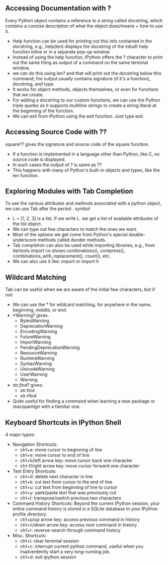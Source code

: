 ## **Accessing Documentation with ?** <br>
Every Python object contains a reference to a string called docstring, which contains a concise description of what the object does/means + how to use it.
- Help function can be used for printing out this info contained in the docstring, e.g., help(len) displays the docstring of the inbuilt help function inline or in a separate pop-up window.
- Instead of using the help function, IPython offers the ? character to print out the same thing as output of a command on the same terminal window,
- we can do this using len? and that will print out the docstring below this command; the output usually contains signature (if it's a function), docstring, and type.
- It works for object methods, objects themselves, or even for functions that we create.
- For adding a docstring to our custom functions, we can use the Python triple quotes as it supports multiline strings to create a string literal at the beginning of the function.
- We can exit from IPython using the exit function. Just type exit.


## **Accessing Source Code with ??** <br>
square?? gives the signature and source code of the square function.
- If a function is implemented in a language other than Python, like C, no source code is displayed.
- In such cases the output of ? is same as ??
- This happens with many of Python's built-in objects and types, like the len function.

## **Exploring Modules with Tab Completion** <br>
To see the various attributes and methods associated with a python object, we can use Tab after the period . symbol
- L = [1, 2, 3] is a list. If we write L.<TAB> we get a list of available attributes of the list object.
- We can type out few characters to match the ones we want.
- Most of the options we get come from Python's special double-underscore methods called dunder methods.
- Tab completion can also be used while importing libraries, e.g., from itertools import co<TAB> shows combinations(), compress(), combinations_with_replacement(), count(), etc.
- We can also use it like: import <TAB> or import h<TAB>

## **Wildcard Matching** <br>
Tab can be useful when we are aware of the initial few characters, but if not:
- We can use the * for wildcard matching, for anywhere in the name, beginning, middle, or end.
- *Warning? gives: 
  - BytesWarning
  - DeprecationWarning
  - EncodingWarning
  - FutureWarning
  - ImportWarning
  - PendingDeprecationWarning
  - ResourceWarning
  - RuntimeWarning
  - SyntaxWarning
  - UnicodeWarning
  - UserWarning
  - Warning
- str.*find*? gives:
  - str.find
  - str.rfind
- Quite useful for finding a command when learning a new package or reacquantign with a familiar one.

## **Keyboard Shortcuts in IPython Shell** <br>
4 major types:
- Navigation Shortcuts:
  - ctrl+a: move cursor to beginning of line
  - ctrl+e: move cursor to end of line
  - ctrl+b/left arrow key: move cursor back one character
  - ctrl-f/right arrow key: move cursor forward one character
- Text Entry Shortcuts:
  - ctrl+d: delete next character in line
  - ctrl+k: cut text from cursor to the end of line
  - ctrl+u: cut text from beginning of line to cursor
  - ctrl+y: yank/paste text that was previously cut
  - ctrl+t: transpose/switch previous two characters
- Command History Shortcuts: Beyond the current IPython session, your entire command history is stored in a SQLite database in your IPython profile directory.
  - ctrl+p/up arrow key: access previous command in history
  - ctrl+n/down arrow key: access next command in history
  - ctrl+r: reverse-search through command history
- Misc. Shortcuts:
  - ctrl+l: clear terminal session
  - ctrl+c: interrupt current python command, useful when you inadverdently start a very long-running job.
  - ctrl+d: exit ipython session
  
